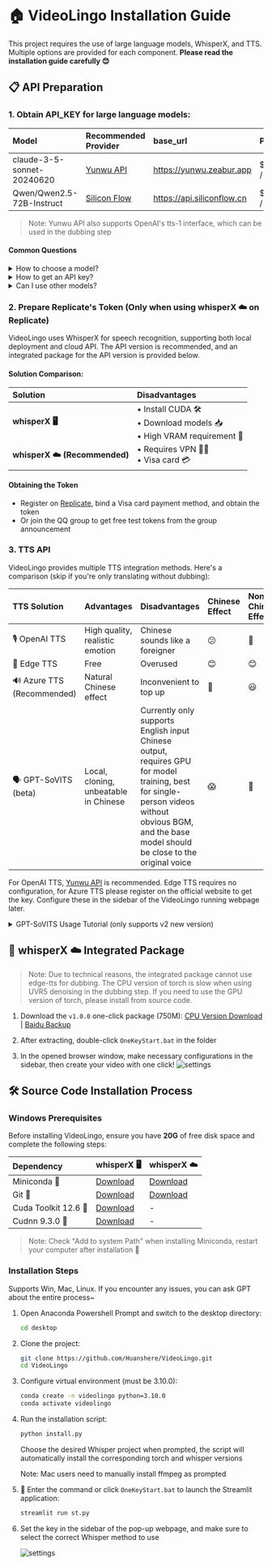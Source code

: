 # 🏠 VideoLingo Installation Guide

This project requires the use of large language models, WhisperX, and TTS. Multiple options are provided for each component. **Please read the installation guide carefully 😊**

## 📋 API Preparation

### 1. **Obtain API_KEY for large language models**:

| Model | Recommended Provider | base_url | Price | Effect |
|:------|:---------------------|:---------|:------|:-------|
| claude-3-5-sonnet-20240620 | [Yunwu API](https://yunwu.zeabur.app/register?aff=TXMB) | https://yunwu.zeabur.app | $2.14 / 1M | 🤩 |
| Qwen/Qwen2.5-72B-Instruct | [Silicon Flow](https://cloud.siliconflow.cn/i/ttKDEsxE) | https://api.siliconflow.cn | $0.57 / 1M | 😲 |
> Note: Yunwu API also supports OpenAI's tts-1 interface, which can be used in the dubbing step

#### Common Questions

<details>
<summary>How to choose a model?</summary>

- 🚀 By default, Qwen2.5 is used, costing about $0.43 for 1h video translation.
- 🌟 Claude 3.5 has better results, with excellent translation coherence and no AI flavor, but it's more expensive.
</details>

<details>
<summary>How to get an API key?</summary>

1. Click the link for the recommended provider above
2. Register an account and top up
3. Create a new key on the API key page
</details>

<details>
<summary>Can I use other models?</summary>

- ✅ OAI-Like API interfaces are supported, but you need to change it in the Streamlit sidebar.
- ⚠️ However, other models have weak ability to follow instructions and are very likely to cause errors during translation, so they are strongly discouraged.
</details>

### 2. **Prepare Replicate's Token** (Only when using whisperX ☁️ on Replicate)

VideoLingo uses WhisperX for speech recognition, supporting both local deployment and cloud API. The API version is recommended, and an integrated package for the API version is provided below.
#### Solution Comparison:
| Solution | Disadvantages |
|:---------|:--------------|
| **whisperX 🖥️** | • Install CUDA 🛠️<br>• Download models 📥<br>• High VRAM requirement 💾 |
| **whisperX ☁️ (Recommended)** | • Requires VPN 🕵️‍♂️<br>• Visa card 💳 |

#### Obtaining the Token
   - Register on [Replicate](https://replicate.com/account/api-tokens), bind a Visa card payment method, and obtain the token
   - Or join the QQ group to get free test tokens from the group announcement

### 3. **TTS API**
VideoLingo provides multiple TTS integration methods. Here's a comparison (skip if you're only translating without dubbing):

| TTS Solution | Advantages | Disadvantages | Chinese Effect | Non-Chinese Effect |
|:-------------|:-----------|:--------------|:---------------|:-------------------|
| 🎙️ OpenAI TTS | High quality, realistic emotion | Chinese sounds like a foreigner | 😕 | 🤩 |
| 🎤 Edge TTS | Free | Overused | 😊 | 😊 |
| 🔊 Azure TTS (Recommended) | Natural Chinese effect | Inconvenient to top up | 🤩 | 😃 |
| 🗣️ GPT-SoVITS (beta) | Local, cloning, unbeatable in Chinese | Currently only supports English input Chinese output, requires GPU for model training, best for single-person videos without obvious BGM, and the base model should be close to the original voice | 😱 | 🚫 |

For OpenAI TTS, [Yunwu API](https://yunwu.zeabur.app/register?aff=TXMB) is recommended.
Edge TTS requires no configuration, for Azure TTS please register on the official website to get the key. Configure these in the sidebar of the VideoLingo running webpage later.

<details>
<summary>GPT-SoVITS Usage Tutorial (only supports v2 new version)</summary>

1. Go to the [official Yuque document](https://www.yuque.com/baicaigongchang1145haoyuangong/ib3g1e/dkxgpiy9zb96hob4#KTvnO) to check configuration requirements and download the integrated package.

2. Place `GPT-SoVITS-v2-xxx` in the same directory level as `VideoLingo`. **Note that they should be parallel, not contained.**

3. Choose one of the following methods to configure the model:

   a. Using a self-trained model:
   - After training your model, `tts_infer.yaml` under `GPT-SoVITS-v2-xxx\GPT_SoVITS\configs` will automatically be filled with your model address. Copy it and rename it to `CharacterName.yaml`
   - In the same directory as the `yaml` file, place the reference audio to be used later, named `CharacterName_ContentofAudio.wav` or `.mp3`, for example `Huanyuv2_Hello, this is a test audio.wav`
   - In the sidebar of the VideoLingo webpage, set `GPT-SoVITS Character` to `CharacterName`.

   b. Using a pre-trained model:
   - Download my model from [here](https://vip.123pan.cn/1817874751/8137723), extract and overwrite to `GPT-SoVITS-v2-xxx`.
   - Set `GPT-SoVITS Character` to `Huanyuv2`.

   c. Using other trained models:
   - Place the model files in `GPT_weights_v2` and `SoVITS_weights_v2` respectively.
   - Refer to method a, rename and modify the paths in `tts_infer.yaml` to point to your two models.
   - Refer to method a, place the reference audio to be used later in the same directory as the `yaml` file, named `CharacterName_ContentofAudio.wav` or `.mp3`

   ```
   # Directory structure example
   .
   ├── VideoLingo
   │   └── ...
   └── GPT-SoVITS-v2-xxx
       ├── GPT_SoVITS
       │   └── configs
       │       ├── tts_infer.yaml
       │       ├── CharacterName.yaml
       │       └── CharacterName_ContentofAudio.wav
       ├── GPT_weights_v2
       │   └── [Your GPT model file]
       └── SoVITS_weights_v2
           └── [Your SoVITS model file]
   ```
        
After configuration, VideoLingo will automatically open the inference API port of GPT-SoVITS in the pop-up command line during the dubbing step. You can manually close it after dubbing is complete.</details>


## 🚀 whisperX ☁️ Integrated Package
> Note: Due to technical reasons, the integrated package cannot use edge-tts for dubbing. The CPU version of torch is slow when using UVR5 denoising in the dubbing step. If you need to use the GPU version of torch, please install from source code.

1. Download the `v1.0.0` one-click package (750M): [CPU Version Download](https://vip.123pan.cn/1817874751/8117948) | [Baidu Backup](https://pan.baidu.com/s/1H_3PthZ3R3NsjS0vrymimg?pwd=ra64)

2. After extracting, double-click `OneKeyStart.bat` in the folder

3. In the opened browser window, make necessary configurations in the sidebar, then create your video with one click!
  ![settings](https://github.com/user-attachments/assets/3d99cf63-ab89-404c-ae61-5a8a3b27d840)

## 🛠️ Source Code Installation Process

### Windows Prerequisites

Before installing VideoLingo, ensure you have **20G** of free disk space and complete the following steps:

| Dependency | whisperX 🖥️ | whisperX ☁️ |
|:-----------|:------------|:------------|
| Miniconda 🐍 | [Download](https://docs.conda.io/en/latest/miniconda.html) | [Download](https://docs.conda.io/en/latest/miniconda.html) |
| Git 🌿 | [Download](https://git-scm.com/download/win) | [Download](https://git-scm.com/download/win) |
| Cuda Toolkit 12.6 🚀 | [Download](https://developer.download.nvidia.com/compute/cuda/12.6.0/local_installers/cuda_12.6.0_560.76_windows.exe) | - |
| Cudnn 9.3.0 🧠 | [Download](https://developer.download.nvidia.com/compute/cudnn/9.3.0/local_installers/cudnn_9.3.0_windows.exe) | - |

> Note: Check "Add to system Path" when installing Miniconda, restart your computer after installation 🔄

### Installation Steps

Supports Win, Mac, Linux. If you encounter any issues, you can ask GPT about the entire process~
1. Open Anaconda Powershell Prompt and switch to the desktop directory:
   ```bash
   cd desktop
   ```

2. Clone the project:
   ```bash
   git clone https://github.com/Huanshere/VideoLingo.git
   cd VideoLingo
   ```

3. Configure virtual environment (must be 3.10.0):
   ```bash
   conda create -n videolingo python=3.10.0
   conda activate videolingo
   ```

4. Run the installation script:
   ```bash
   python install.py
   ```
   Choose the desired Whisper project when prompted, the script will automatically install the corresponding torch and whisper versions

   Note: Mac users need to manually install ffmpeg as prompted

5. 🎉 Enter the command or click `OneKeyStart.bat` to launch the Streamlit application:
   ```bash
   streamlit run st.py
   ```

6. Set the key in the sidebar of the pop-up webpage, and make sure to select the correct Whisper method to use

   ![settings](https://github.com/user-attachments/assets/3d99cf63-ab89-404c-ae61-5a8a3b27d840)